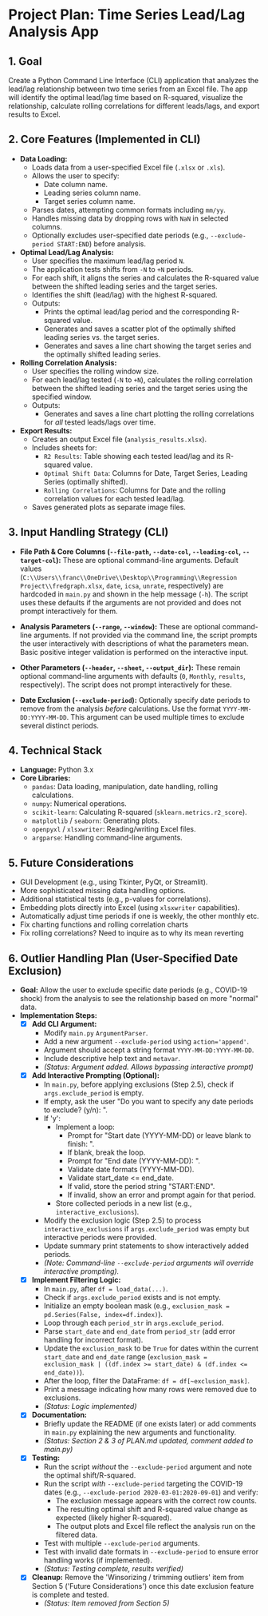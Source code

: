 # Project Plan: Time Series Lead/Lag Analysis App

## 1. Goal

Create a Python Command Line Interface (CLI) application that analyzes the lead/lag relationship between two time series from an Excel file. The app will identify the optimal lead/lag time based on R-squared, visualize the relationship, calculate rolling correlations for different leads/lags, and export results to Excel.

## 2. Core Features (Implemented in CLI)

*   **Data Loading:**
    *   Loads data from a user-specified Excel file (`.xlsx` or `.xls`).
    *   Allows the user to specify:
        *   Date column name.
        *   Leading series column name.
        *   Target series column name.
    *   Parses dates, attempting common formats including `mm/yy`.
    *   Handles missing data by dropping rows with `NaN` in selected columns.
    *   Optionally excludes user-specified date periods (e.g., `--exclude-period START:END`) before analysis.
*   **Optimal Lead/Lag Analysis:**
    *   User specifies the maximum lead/lag period `N`.
    *   The application tests shifts from `-N` to `+N` periods.
    *   For each shift, it aligns the series and calculates the R-squared value between the shifted leading series and the target series.
    *   Identifies the shift (lead/lag) with the highest R-squared.
    *   Outputs:
        *   Prints the optimal lead/lag period and the corresponding R-squared value.
        *   Generates and saves a scatter plot of the optimally shifted leading series vs. the target series.
        *   Generates and saves a line chart showing the target series and the optimally shifted leading series.
*   **Rolling Correlation Analysis:**
    *   User specifies the rolling window size.
    *   For each lead/lag tested (`-N` to `+N`), calculates the rolling correlation between the shifted leading series and the target series using the specified window.
    *   Outputs:
        *   Generates and saves a line chart plotting the rolling correlations for *all* tested leads/lags over time.
*   **Export Results:**
    *   Creates an output Excel file (`analysis_results.xlsx`).
    *   Includes sheets for:
        *   `R2 Results`: Table showing each tested lead/lag and its R-squared value.
        *   `Optimal Shift Data`: Columns for Date, Target Series, Leading Series (optimally shifted).
        *   `Rolling Correlations`: Columns for Date and the rolling correlation values for each tested lead/lag.
    *   Saves generated plots as separate image files.

## 3. Input Handling Strategy (CLI)

*   **File Path & Core Columns (`--file-path`, `--date-col`, `--leading-col`, `--target-col`):** These are optional command-line arguments. Default values (`C:\\Users\\franc\\OneDrive\\Desktop\\Programming\\Regression Project\\fredgraph.xlsx`, `date`, `icsa`, `unrate`, respectively) are hardcoded in `main.py` and shown in the help message (`-h`). The script uses these defaults if the arguments are not provided and does not prompt interactively for them.

*   **Analysis Parameters (`--range`, `--window`):** These are optional command-line arguments. If not provided via the command line, the script prompts the user interactively with descriptions of what the parameters mean. Basic positive integer validation is performed on the interactive input.

*   **Other Parameters (`--header`, `--sheet`, `--output_dir`):** These remain optional command-line arguments with defaults (`0`, `Monthly`, `results`, respectively). The script does not prompt interactively for these.

*   **Date Exclusion (`--exclude-period`):** Optionally specify date periods to remove from the analysis *before* calculations. Use the format `YYYY-MM-DD:YYYY-MM-DD`. This argument can be used multiple times to exclude several distinct periods.

## 4. Technical Stack

*   **Language:** Python 3.x
*   **Core Libraries:**
    *   `pandas`: Data loading, manipulation, date handling, rolling calculations.
    *   `numpy`: Numerical operations.
    *   `scikit-learn`: Calculating R-squared (`sklearn.metrics.r2_score`).
    *   `matplotlib` / `seaborn`: Generating plots.
    *   `openpyxl` / `xlsxwriter`: Reading/writing Excel files.
    *   `argparse`: Handling command-line arguments.

## 5. Future Considerations

*   GUI Development (e.g., using Tkinter, PyQt, or Streamlit).
*   More sophisticated missing data handling options.
*   Additional statistical tests (e.g., p-values for correlations).
*   Embedding plots directly into Excel (using `xlsxwriter` capabilities).
*   Automatically adjust time periods if one is weekly, the other monthly etc.
*   Fix charting functions and rolling correlation charts
*   Fix rolling correlations? Need to inquire as to why its mean reverting

## 6. Outlier Handling Plan (User-Specified Date Exclusion)

*   **Goal:** Allow the user to exclude specific date periods (e.g., COVID-19 shock) from the analysis to see the relationship based on more "normal" data.
*   **Implementation Steps:**
    *   [x] **Add CLI Argument:**
        *   Modify `main.py` `ArgumentParser`.
        *   Add a new argument `--exclude-period` using `action='append'`.
        *   Argument should accept a string format `YYYY-MM-DD:YYYY-MM-DD`.
        *   Include descriptive help text and `metavar`.
        *   *(Status: Argument added. Allows bypassing interactive prompt)*
    *   [x] **Add Interactive Prompting (Optional):**
        *   In `main.py`, before applying exclusions (Step 2.5), check if `args.exclude_period` is empty.
        *   If empty, ask the user "Do you want to specify any date periods to exclude? (y/n): ".
        *   If 'y':
            *   Implement a loop:
                *   Prompt for "Start date (YYYY-MM-DD) or leave blank to finish: ".
                *   If blank, break the loop.
                *   Prompt for "End date (YYYY-MM-DD): ".
                *   Validate date formats (YYYY-MM-DD).
                *   Validate start_date <= end_date.
                *   If valid, store the period string "START:END".
                *   If invalid, show an error and prompt again for that period.
            *   Store collected periods in a new list (e.g., `interactive_exclusions`).
        *   Modify the exclusion logic (Step 2.5) to process `interactive_exclusions` if `args.exclude_period` was empty but interactive periods were provided.
        *   Update summary print statements to show interactively added periods.
        *   *(Note: Command-line `--exclude-period` arguments will override interactive prompting).*
    *   [x] **Implement Filtering Logic:**
        *   In `main.py`, after `df = load_data(...)`.
        *   Check if `args.exclude_period` exists and is not empty.
        *   Initialize an empty boolean mask (e.g., `exclusion_mask = pd.Series(False, index=df.index)`).
        *   Loop through each `period_str` in `args.exclude_period`.
        *   Parse `start_date` and `end_date` from `period_str` (add error handling for incorrect format).
        *   Update the `exclusion_mask` to be `True` for dates within the current `start_date` and `end_date` range (`exclusion_mask = exclusion_mask | ((df.index >= start_date) & (df.index <= end_date))`).
        *   After the loop, filter the DataFrame: `df = df[~exclusion_mask]`.
        *   Print a message indicating how many rows were removed due to exclusions.
        *   *(Status: Logic implemented)*
    *   [x] **Documentation:**
        *   Briefly update the README (if one exists later) or add comments in `main.py` explaining the new arguments and functionality.
        *   *(Status: Section 2 & 3 of PLAN.md updated, comment added to main.py)*
    *   [x] **Testing:**
        *   Run the script *without* the `--exclude-period` argument and note the optimal shift/R-squared.
        *   Run the script *with* `--exclude-period` targeting the COVID-19 dates (e.g., `--exclude-period 2020-03-01:2020-09-01`) and verify:
            *   The exclusion message appears with the correct row counts.
            *   The resulting optimal shift and R-squared value change as expected (likely higher R-squared).
            *   The output plots and Excel file reflect the analysis run on the filtered data.
        *   Test with multiple `--exclude-period` arguments.
        *   Test with invalid date formats in `--exclude-period` to ensure error handling works (if implemented).
        *   *(Status: Testing complete, results verified)*
    *   [x] **Cleanup:** Remove the 'Winsorizing / trimming outliers' item from Section 5 ('Future Considerations') once this date exclusion feature is complete and tested.
        *   *(Status: Item removed from Section 5)*
